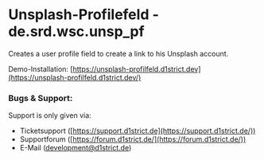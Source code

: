 # Unsplash-Profilefeld -  de.srd.wsc.unsp_pf
Creates a user profile field to create a link to his Unsplash account.

 Demo-Installation:  [https://unsplash-profilfeld.d1strict.dev](https://unsplash-profilfeld.d1strict.dev/)

### Bugs & Support:
Support is only given via:
-   Ticketsupport ([https://support.d1strict.de](https://support.d1strict.de/))
-   Supportforum ([https://forum.d1strict.de/](https://forum.d1strict.de/))
-   E-Mail ([development@d1strict.de](mailto:development@d1strict.de))

